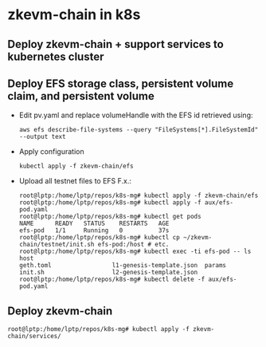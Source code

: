 # zkevm-chain in k8s
## Deploy zkevm-chain + support services to kubernetes cluster

## Deploy EFS storage class, persistent volume claim, and persistent volume
   - Edit pv.yaml and replace volumeHandle with the EFS id retrieved using:
     ```
     aws efs describe-file-systems --query "FileSystems[*].FileSystemId" --output text
     ```
   - Apply configuration
     ```
     kubectl apply -f zkevm-chain/efs
     ```
   - Upload all testnet files to EFS
     F.x.:
     ```
     root@lptp:/home/lptp/repos/k8s-mg# kubectl apply -f zkevm-chain/efs
     root@lptp:/home/lptp/repos/k8s-mg# kubectl apply -f aux/efs-pod.yaml
     root@lptp:/home/lptp/repos/k8s-mg# kubectl get pods
     NAME      READY   STATUS    RESTARTS   AGE
     efs-pod   1/1     Running   0          37s
     root@lptp:/home/lptp/repos/k8s-mg# kubectl cp ~/zkevm-chain/testnet/init.sh efs-pod:/host # etc.
     root@lptp:/home/lptp/repos/k8s-mg# kubectl exec -ti efs-pod -- ls host
     geth.toml                 l1-genesis-template.json  params
     init.sh                   l2-genesis-template.json
     root@lptp:/home/lptp/repos/k8s-mg# kubectl delete -f aux/efs-pod.yaml

     ```

## Deploy zkevm-chain
   ```
   root@lptp:/home/lptp/repos/k8s-mg# kubectl apply -f zkevm-chain/services/
   ```
